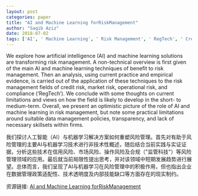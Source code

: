 ```yaml
---
layout: post
categories: paper
title: "AI and Machine Learning forRiskManagement"
author: "Saqib Aziz"
date: 2018-07-02
tags: ['AI', ' Machine Learning', ' Risk Management', ' RegTech', ' Credit Risk', ' Operational Risk', ' Market Risk']
---
```


We explore how artificial intelligence (AI) and machine learning solutions are transforming risk management. A non-technical overview is first given of the main AI and machine learning techniques of benefit to risk management. Then an analysis, using current practice and empirical evidence, is carried out of the application of these techniques to the risk management fields of credit risk, market risk, operational risk, and compliance (‘RegTech’). We conclude with some thoughts on current limitations and views on how the field is likely to develop in the short- to medium-term. Overall, we present an optimistic picture of the role of AI and machine learning in risk management, but note some practical limitations around suitable data management policies, transparency, and lack of necessary skillsets within firms.

我们探讨人工智能（AI）与机器学习解决方案如何重塑风险管理。首先对有助于风险管理的主要AI与机器学习技术进行非技术性概述，随后结合当前实践与实证证据，分析这些技术在信用风险、市场风险、操作风险及合规（"监管科技"）等风险管理领域的应用。最后就当前局限性提出思考，并对该领域中短期发展趋势进行展望。总体而言，我们呈现了AI与机器学习在风险管理中的积极作用，但也指出企业在数据管理政策适配性、技术透明度及内部技能缺口等方面存在的现实制约。

资源链接: [AI and Machine Learning forRiskManagement](https://papers.ssrn.com/sol3/papers.cfm?abstract_id=3201337)
